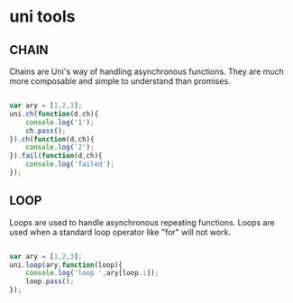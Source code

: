 # uni tools

## CHAIN

Chains are Uni's way of handling asynchronous functions. They are much more composable and simple to understand than promises.

```javascript

var ary = [1,2,3];
uni.ch(function(d,ch){
	console.log('1');
	ch.pass();
}).ch(function(d,ch){
	console.log('2');
}).fail(function(d,ch){
	console.log('failed');
});

```

## LOOP

Loops are used to handle asynchronous repeating functions. Loops are used when a standard loop operator like "for" will not work.

```javascript

var ary = [1,2,3];
uni.loop(ary,function(loop){
	console.log('loop ',ary[loop.i]);
	loop.pass();
});

```